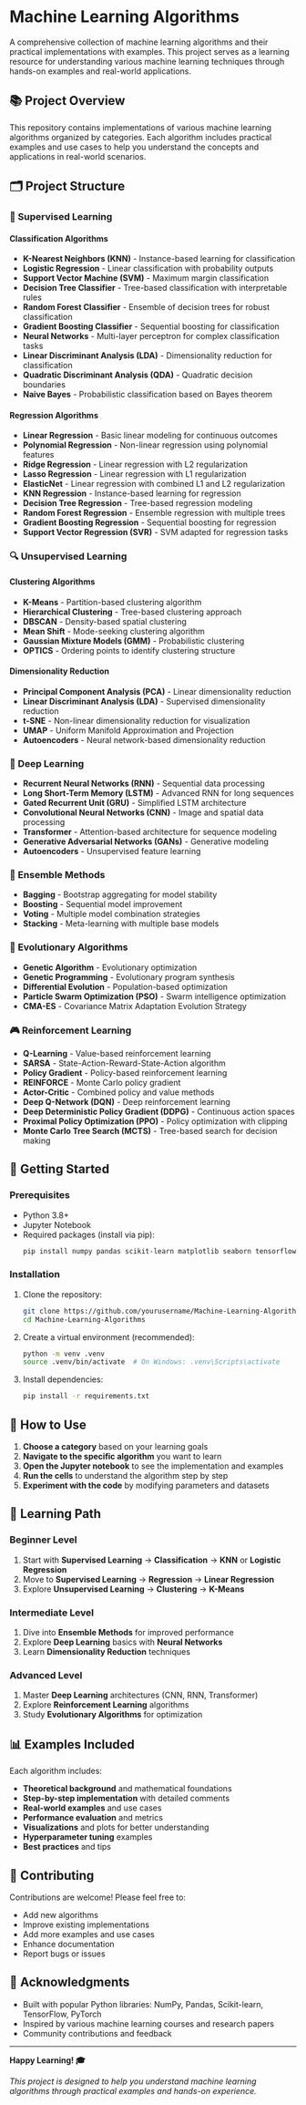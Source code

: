 # Machine Learning Algorithms

A comprehensive collection of machine learning algorithms and their practical implementations with examples. This project serves as a learning resource for understanding various machine learning techniques through hands-on examples and real-world applications.

## 📚 Project Overview

This repository contains implementations of various machine learning algorithms organized by categories. Each algorithm includes practical examples and use cases to help you understand the concepts and applications in real-world scenarios.

## 🗂️ Project Structure

### 🎯 Supervised Learning

#### Classification Algorithms

- **K-Nearest Neighbors (KNN)** - Instance-based learning for classification
- **Logistic Regression** - Linear classification with probability outputs
- **Support Vector Machine (SVM)** - Maximum margin classification
- **Decision Tree Classifier** - Tree-based classification with interpretable rules
- **Random Forest Classifier** - Ensemble of decision trees for robust classification
- **Gradient Boosting Classifier** - Sequential boosting for classification
- **Neural Networks** - Multi-layer perceptron for complex classification tasks
- **Linear Discriminant Analysis (LDA)** - Dimensionality reduction for classification
- **Quadratic Discriminant Analysis (QDA)** - Quadratic decision boundaries
- **Naive Bayes** - Probabilistic classification based on Bayes theorem

#### Regression Algorithms

- **Linear Regression** - Basic linear modeling for continuous outcomes
- **Polynomial Regression** - Non-linear regression using polynomial features
- **Ridge Regression** - Linear regression with L2 regularization
- **Lasso Regression** - Linear regression with L1 regularization
- **ElasticNet** - Linear regression with combined L1 and L2 regularization
- **KNN Regression** - Instance-based learning for regression
- **Decision Tree Regression** - Tree-based regression modeling
- **Random Forest Regression** - Ensemble regression with multiple trees
- **Gradient Boosting Regression** - Sequential boosting for regression
- **Support Vector Regression (SVR)** - SVM adapted for regression tasks

### 🔍 Unsupervised Learning

#### Clustering Algorithms

- **K-Means** - Partition-based clustering algorithm
- **Hierarchical Clustering** - Tree-based clustering approach
- **DBSCAN** - Density-based spatial clustering
- **Mean Shift** - Mode-seeking clustering algorithm
- **Gaussian Mixture Models (GMM)** - Probabilistic clustering
- **OPTICS** - Ordering points to identify clustering structure

#### Dimensionality Reduction

- **Principal Component Analysis (PCA)** - Linear dimensionality reduction
- **Linear Discriminant Analysis (LDA)** - Supervised dimensionality reduction
- **t-SNE** - Non-linear dimensionality reduction for visualization
- **UMAP** - Uniform Manifold Approximation and Projection
- **Autoencoders** - Neural network-based dimensionality reduction

### 🧠 Deep Learning

- **Recurrent Neural Networks (RNN)** - Sequential data processing
- **Long Short-Term Memory (LSTM)** - Advanced RNN for long sequences
- **Gated Recurrent Unit (GRU)** - Simplified LSTM architecture
- **Convolutional Neural Networks (CNN)** - Image and spatial data processing
- **Transformer** - Attention-based architecture for sequence modeling
- **Generative Adversarial Networks (GANs)** - Generative modeling
- **Autoencoders** - Unsupervised feature learning

### 🤝 Ensemble Methods

- **Bagging** - Bootstrap aggregating for model stability
- **Boosting** - Sequential model improvement
- **Voting** - Multiple model combination strategies
- **Stacking** - Meta-learning with multiple base models

### 🧬 Evolutionary Algorithms

- **Genetic Algorithm** - Evolutionary optimization
- **Genetic Programming** - Evolutionary program synthesis
- **Differential Evolution** - Population-based optimization
- **Particle Swarm Optimization (PSO)** - Swarm intelligence optimization
- **CMA-ES** - Covariance Matrix Adaptation Evolution Strategy

### 🎮 Reinforcement Learning

- **Q-Learning** - Value-based reinforcement learning
- **SARSA** - State-Action-Reward-State-Action algorithm
- **Policy Gradient** - Policy-based reinforcement learning
- **REINFORCE** - Monte Carlo policy gradient
- **Actor-Critic** - Combined policy and value methods
- **Deep Q-Network (DQN)** - Deep reinforcement learning
- **Deep Deterministic Policy Gradient (DDPG)** - Continuous action spaces
- **Proximal Policy Optimization (PPO)** - Policy optimization with clipping
- **Monte Carlo Tree Search (MCTS)** - Tree-based search for decision making

## 🚀 Getting Started

### Prerequisites

- Python 3.8+
- Jupyter Notebook
- Required packages (install via pip):
  ```bash
  pip install numpy pandas scikit-learn matplotlib seaborn tensorflow torch
  ```

### Installation

1. Clone the repository:

   ```bash
   git clone https://github.com/yourusername/Machine-Learning-Algorithms.git
   cd Machine-Learning-Algorithms
   ```

2. Create a virtual environment (recommended):

   ```bash
   python -m venv .venv
   source .venv/bin/activate  # On Windows: .venv\Scripts\activate
   ```

3. Install dependencies:
   ```bash
   pip install -r requirements.txt
   ```

## 📖 How to Use

1. **Choose a category** based on your learning goals
2. **Navigate to the specific algorithm** you want to learn
3. **Open the Jupyter notebook** to see the implementation and examples
4. **Run the cells** to understand the algorithm step by step
5. **Experiment with the code** by modifying parameters and datasets

## 🎯 Learning Path

### Beginner Level

1. Start with **Supervised Learning** → **Classification** → **KNN** or **Logistic Regression**
2. Move to **Supervised Learning** → **Regression** → **Linear Regression**
3. Explore **Unsupervised Learning** → **Clustering** → **K-Means**

### Intermediate Level

1. Dive into **Ensemble Methods** for improved performance
2. Explore **Deep Learning** basics with **Neural Networks**
3. Learn **Dimensionality Reduction** techniques

### Advanced Level

1. Master **Deep Learning** architectures (CNN, RNN, Transformer)
2. Explore **Reinforcement Learning** algorithms
3. Study **Evolutionary Algorithms** for optimization

## 📊 Examples Included

Each algorithm includes:

- **Theoretical background** and mathematical foundations
- **Step-by-step implementation** with detailed comments
- **Real-world examples** and use cases
- **Performance evaluation** and metrics
- **Visualizations** and plots for better understanding
- **Hyperparameter tuning** examples
- **Best practices** and tips

## 🤝 Contributing

Contributions are welcome! Please feel free to:

- Add new algorithms
- Improve existing implementations
- Add more examples and use cases
- Enhance documentation
- Report bugs or issues

## 🙏 Acknowledgments

- Built with popular Python libraries: NumPy, Pandas, Scikit-learn, TensorFlow, PyTorch
- Inspired by various machine learning courses and research papers
- Community contributions and feedback

---

**Happy Learning! 🎓**

_This project is designed to help you understand machine learning algorithms through practical examples and hands-on experience._
